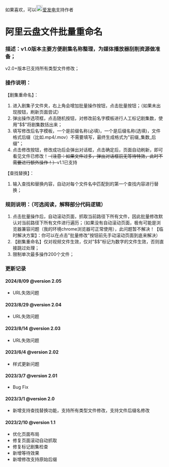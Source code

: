 如果喜欢，可以<img width="20" height="20" src="https://static.afdiancdn.com/static/img/logo/logo.png">[爱发电](https://afdian.com/a/WD_WangYe)支持作者

# 阿里云盘文件批量重命名

### 描述：v1.0版本主要方便剧集名称整理，为媒体播放器刮削资源做准备；
v2.0+版本已支持所有类型文件修改；

### 操作说明：
【剧集重命名】：
1. 进入剧集子文件夹，右上角会增加批量操作按钮，点击批量按钮；（如果未出现按钮，刷新页面尝试）
2. 弹出操作选项框，点击随机按钮，对修改前名字模板进行人工标记剧集数，使用"$$"将剧集数括出来；
3. 填写修改后名字模板，一个是前缀名称(必填)，一个是后缀名称(选填)，文件格式后缀（比如.mp4/.mov）不需要填写，最终生成格式为"前缀_集数_后缀"；
4. 点击修改按钮，修改成功后会弹出对话框，点击确定后，页面自动刷新，即可看见文件已修改！~~（注意：如果文件过多，弹出对话框前无等待特效，此时不需要进行额外操作！）~~v1.1已支持

【查找替换】：
1. 输入查找和替换内容，自动对每个文件名中匹配到的第一个查找内容进行替换；

### 规则说明：（可选阅读，解释部分代码逻辑）
1. 点击批量操作后，自动滚动页面，抓取当前路径下所有文件，因此批量修改默认对当前路径下所有文件进行遍历；（如果没有自动滚动页面，极有可能是浏览器兼容问题（我的环境chrome浏览器可正常使用），此问题暂不解决！【临时解决方案】：你可以在点击"批量修改"按钮前先手动滚动页面到底来解决）
2. 【剧集重命名】仅对视频文件生效，仅对"$$"标记为数字的文件生效，否则直接跳过处理；
3. 限制单次最多操作200个文件；

### 更新记录

#### 2024/8/09 @version 2.05
- URL失效问题

#### 2023/8/29 @version 2.04
- URL失效问题

#### 2023/8/14 @version 2.03
- URL失效问题

#### 2023/6/4 @version 2.02
- 样式更新问题

#### 2023/3/7 @version 2.01
- Bug Fix

#### 2023/3/1 @version 2.0
- 新增支持查找替换功能，支持所有类型文件修改，支持文件后缀名修改

#### 2023/2/10 @version 1.1
- 优化页面布局
- 修复页面滚动自动抓取
- 修复标记剧集检查
- 新增等待效果
- 新增修改支持原始后缀
